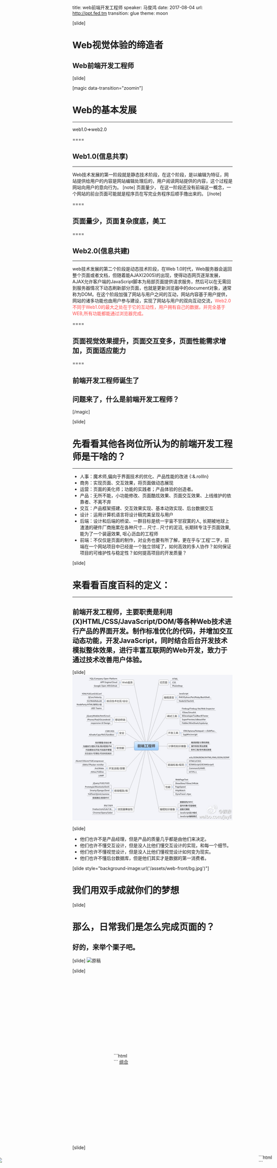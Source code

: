 title: web前端开发工程师
speaker: 马俊鸿
date: 2017-08-04
url: http://ppt.fed.tm
transition: glue
theme: moon



[slide]

# Web视觉体验的缔造者
## Web前端开发工程师

[slide]

[magic data-transition="zoomin"]
# Web的基本发展
---
web1.0=>web2.0

====
## Web1.0(信息共享)
---
Web技术发展的第一阶段就是静态技术阶段，在这个阶段，是以编辑为特征，网站提供给用户的内容是网站编辑处理后的，用户阅读网站提供的内容，这个过程是网站向用户的意向行为。
[note]
页面量少，
在这一阶段还没有前端这一概念，一个网站的前台页面可能就是程序员在写完业务程序后顺手撸出来的。
[/note]

====
## 页面量少，页面复杂度底，美工

====
## Web2.0(信息共建)
---
web技术发展的第二个阶段是动态技术阶段，在Web 1.0时代，Web服务器会返回整个页面或者文档，但随着能AJAX(2005)的出现，使得动态网页逐渐发展，AJAX允许客户端的JavaScript脚本为局部页面提供请求服务，然后可以在无需回到服务器情况下动态刷新部分页面，也就是更新浏览器中的document对象，通常称为DOM。在这个阶段加强了网站与用户之间的互动，网站内容基于用户提供，网站的诸多功能也由用户参与建设，实现了网站与用户的双向互动交流，<span style="color: #ff4c4c">Web2.0不同于Web1.0的最大之处在于它的互动性，用户拥有自己的数据，并完全基于WEB,所有功能都能通过浏览器完成。</span>

====
## 页面视觉效果提升，页面交互变多，页面性能需求增加，页面适应能力

====
## 前端开发工程师诞生了
## 问题来了，什么是前端开发工程师？
[/magic]

[slide]
# 先看看其他各岗位所认为的前端开发工程师是干啥的？
----

+ 人事：魔术师,偏向于界面技术的优化、产品性能的改进 {:&.rollIn}
+ 商务：实现页面、交互效果，将页面做动态展现
+ 运营：页面的美化师；功能的实践者；产品体验的创造者。
+ 产品：无所不能，小功能修改、页面酷炫效果、页面交互效果、上线维护的依靠者、不离不弃
+ 交互：产品框架搭建、交互效果实现、基本动效实现、后台数据交互
+ 设计：运用计算机语言将设计稿完美呈现与用户
+ 后端：设计和后端的桥梁、一群目标是统一宇宙不甘寂寞的人, 长期被地球上渣渣的硬件厂商拖累在各种尺寸... 尺寸.. 尺寸的泥沼, 长期转专注于页面效果, 能为了一个装逼效果, 呕心沥血的工程师
+ 前端：不仅仅是页面的制作，对业务也要有所了解，更在乎与‘工程’二字，前端在一个网站项目中已经是一个独立领域了，如何高效的多人协作？如何保证项目的可维护性与稳定性？如何提高项目的开发质量？

[slide]
# 来看看百度百科的定义：
----
## 前端开发工程师，主要职责是利用(X)HTML/CSS/JavaScript/DOM/等各种Web技术进行产品的界面开发。制作标准优化的代码，并增加交互动态功能，开发JavaScript，同时结合后台开发技术模拟整体效果，进行丰富互联网的Web开发，致力于通过技术改善用户体验。

[slide]
![技能](/assets/web-front/1.jpg)

[slide]
* 他们也许不是产品经理，但是产品的质量几乎都是由他们来决定。
* 他们也许不懂交互设计，但是没人比他们懂交互设计的实现，和每一个细节。
* 他们也许不懂视觉设计，但是没人比他们懂视觉设计如何变为现实。
* 他们也许不懂后台数据库，但是他们其实才是数据的第一消费者。

[slide style="background-image:url('/assets/web-front/bg.jpg')"]

# 我们用双手成就你们的梦想

[slide]

# 那么，日常我们是怎么完成页面的？
## 好的，来举个栗子吧。

[slide]
![原稿](/assets/web-front/demo_yg.jpg)

[slide]
<div class="main">
  <div class="left-img-box" style="width: 640px;">
    <img src="http://img.juxiangyou.com/common/activity/fish-special/2.0/bg1.jpg">
    <img src="http://img.juxiangyou.com/common/activity/fish-special/2.0/bg2.jpg">
    <img src="http://img.juxiangyou.com/common/activity/fish-special/2.0/bg3.jpg">
    <img src="http://img.juxiangyou.com/common/activity/fish-special/2.0/bg4.jpg">
    <img src="http://img.juxiangyou.com/common/activity/fish-special/2.0/bg5.jpg">
  </div>
  <div class="mid-html-box" style="width: 640px">
    ```html
    <div class="bg1"></div>
    <div class="bg2"></div>
    <div class="bg3"></div>
    <div class="bg4"></div>
    <div class="bg5"></div>
    ```
    <a href="http://localhost:8090/step1.html" title="" target="_blank">组合</a>
  </div>
  <div class="right-css-box" style="width: 640px">
    ```css
    .bg1 {
      width: 100%;
      height: 528px;
      background: url(//img.juxiangyou.com/common/activity/fish-special/2.0/bg1.jpg) no-repeat top center;
    }

    .bg2 {
      width: 100%;
      height: 528px;
      background: url(//img.juxiangyou.com/common/activity/fish-special/2.0/bg2.jpg) no-repeat top center;
    }

    .bg3 {
      width: 100%;
      height: 528px;
      background: url(//img.juxiangyou.com/common/activity/fish-special/2.0/bg3.jpg) no-repeat top center;
    }

    .bg4 {
      width: 100%;
      height: 528px;
      background: url(//img.juxiangyou.com/common/activity/fish-special/2.0/bg4.jpg) no-repeat top center;
    }

    .bg5 {
      width: 100%;
      height: 528px;
      background: url(//img.juxiangyou.com/common/activity/fish-special/2.0/bg5.jpg) no-repeat top center;
    }
    ```
  </div>
</div>
<style>
  .main {
    width: 1920px;
    margin-left: -510px;
    display: flex;
    justify-content: center;
    align-items: center;
  }
</style>

[slide]
<div class="main">
  <div class="left-img-box" style="width: 840px; display: flex;">
    <img src="http://img.juxiangyou.com/common/activity/fish-special/2.0/static_fish.png">
    <img src="http://img.juxiangyou.com/common/activity/fish-special/2.0/dynamic_fish.png">
  </div>
  <div class="mid-html-box" style="width:540px">
    ```html
    <div class="fish-layer">
      <span class="static-fish fish1"></span>
      <span class="static-fish fish2"></span>
      <span class="static-fish fish3"></span>
      <span class="static-fish fish4"></span>
      <span class="static-fish fish5"></span>
      <span class="static-fish fish6"></span>
      <div class="dynamic-fish dfish1">
        <span class="fish"></span>
      </div>
      <div class="dynamic-fish dfish2">
        <span class="fish"></span>
      </div>
      <div class="dynamic-fish dfish3">
        <span class="fish"></span>
      </div>
      <div class="dynamic-fish dfish4">
        <span class="fish"></span>
      </div>
    </div>
    ```
  </div>
  <a href="" >组合</a>
</div>
<style>
  .main {
    width: 1920px;
    margin-left: -510px;
    display: flex;
    justify-content: center;
    align-items: center;
  }
</style>